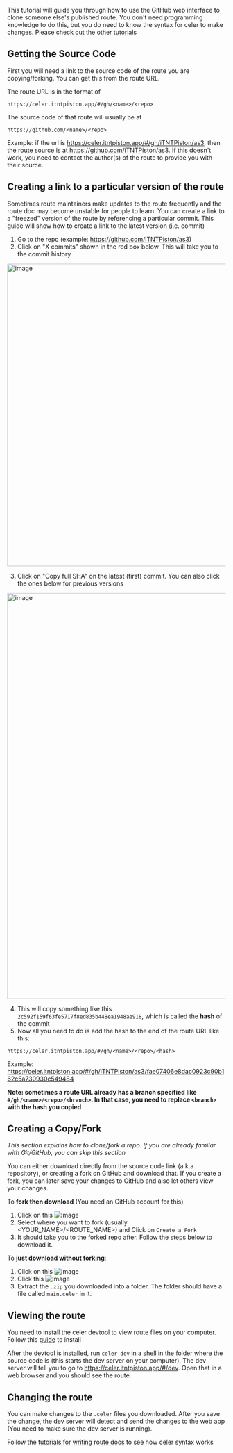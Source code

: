 This tutorial will guide you through how to use the GitHub web interface to clone someone else's published route. You don't need programming knowledge to do this, but you do need to know the syntax for celer to make changes. Please check out the other [tutorials](./order.txt)

## Getting the Source Code
First you will need a link to the source code of the route you are copying/forking. You can get this from the route URL.

The route URL is in the format of
```
https://celer.itntpiston.app/#/gh/<name>/<repo>
```
The source code of that route will usually be at
```
https://github.com/<name>/<repo>
```
Example: if the url is https://celer.itntpiston.app/#/gh/iTNTPiston/as3, then the route source is at https://github.com/iTNTPiston/as3.
If this doesn't work, you need to contact the author(s) of the route to provide you with their source.

## Creating a link to a particular version of the route
Sometimes route maintainers make updates to the route frequently and the route doc may become unstable for people to learn. You can create a link to a "freezed" version of the route by referencing a particular commit. This guide will show how to create a link to the latest version (i.e. commit)

1. Go to the repo (example: https://github.com/iTNTPiston/as3)
2. Click on "X commits" shown in the red box below. This will take you to the commit history
<img width="697" alt="image" src="https://user-images.githubusercontent.com/44533763/183716733-0cf84d96-6c6d-4849-93e6-6ac6c761e58d.png">

3. Click on "Copy full SHA" on the latest (first) commit. You can also click the ones below for previous versions
<img width="935" alt="image" src="https://user-images.githubusercontent.com/44533763/183717448-ba6c49ec-d8da-4d2c-8855-d36ffe4edbec.png">

4. This will copy something like this `2c592f159f63fe5717f8ed835b448ea1948ae918`, which is called the **hash** of the commit
5. Now all you need to do is add the hash to the end of the route URL like this:

```
https://celer.itntpiston.app/#/gh/<name>/<repo>/<hash>
```
Example: https://celer.itntpiston.app/#/gh/iTNTPiston/as3/fae07406e8dac0923c90b162c5a730930c549484

**Note: sometimes a route URL already has a branch specified like `#/gh/<name>/<repo>/<branch>`. In that case, you need to replace `<branch>` with the hash you copied**



## Creating a Copy/Fork
*This section explains how to clone/fork a repo. If you are already familar with Git/GitHub, you can skip this section*

You can either download directly from the source code link (a.k.a repository), or creating a fork on GitHub and download that. If you create a fork, you can later save your changes to GitHub and also let others view your changes.

To **fork then download** (You need an GitHub account for this)
1. Click on this
![image](https://user-images.githubusercontent.com/44533763/180585136-b95a3208-ac89-49b3-85d4-8779b5b05e32.png)
2. Select where you want to fork (usually <YOUR_NAME>/<ROUTE_NAME>) and Click on `Create a Fork`
3. It should take you to the forked repo after. Follow the steps below to download it.

To **just download without forking**:
1. Click on this
![image](https://user-images.githubusercontent.com/44533763/180585066-75a6867b-6441-4224-83d4-fba137a1cd1c.png)
2. Click this
![image](https://user-images.githubusercontent.com/44533763/180585081-da9c7dad-c329-482f-9966-fbcb6589b247.png)
3. Extract the `.zip` you downloaded into a folder. The folder should have a file called `main.celer` in it.

## Viewing the route
You need to install the celer devtool to view route files on your computer. Follow this [guide](https://github.com/iTNTPiston/celer/wiki/Installation) to install

After the devtool is installed, run `celer dev` in a shell in the folder where the source code is (this starts the dev server on your computer). The dev server will tell you to go to https://celer.itntpiston.app/#/dev. Open that in a web browser and you should see the route.

## Changing the route
You can make changes to the `.celer` files you downloaded. After you save the change, the dev server will detect and send the changes to the web app (You need to make sure the dev server is running).

Follow the [tutorials for writing route docs](./Routing/order.txt) to see how celer syntax works
